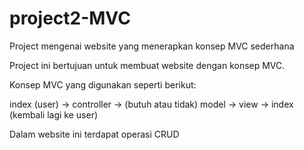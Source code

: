 # project2-MVC
Project mengenai website yang menerapkan konsep MVC sederhana

Project ini bertujuan untuk membuat website dengan konsep MVC.

Konsep MVC yang digunakan seperti berikut:

index (user) -> controller -> (butuh atau tidak) model -> view -> index (kembali lagi ke user)

Dalam website ini terdapat operasi CRUD
